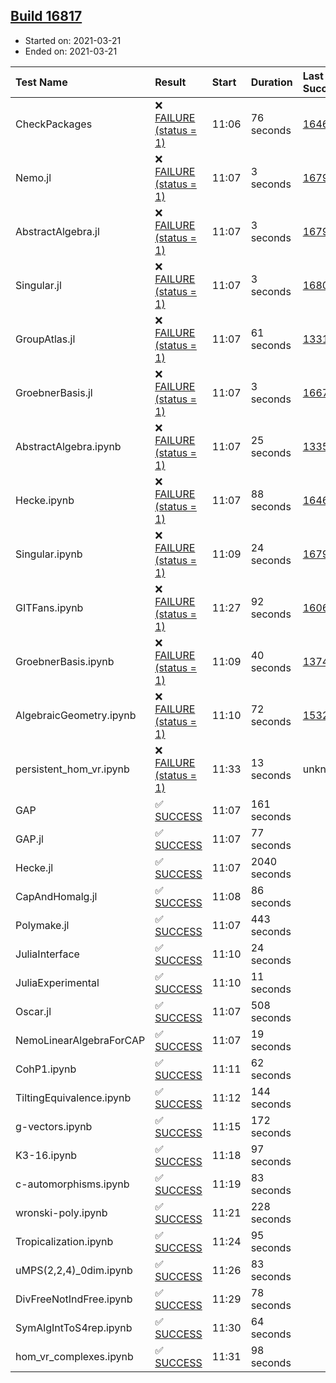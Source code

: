 ## [Build 16817](https://oscarci.mathematik.uni-kl.de/job/oscar/16817/)

* Started on: 2021-03-21
* Ended on: 2021-03-21

| Test Name    | Result | Start | Duration | Last Success | First Failure |
|:-------------|:-------|:------|:---------|:-------------|:--------------|
| CheckPackages | ❌ [FAILURE (status = 1)](https://oscarci.mathematik.uni-kl.de/job/oscar/16817/artifact/logs/build-16817/CheckPackages.log) | 11:06 | 76 seconds | [16463](https://oscarci.mathematik.uni-kl.de/job/oscar/16463/) | [16464](https://oscarci.mathematik.uni-kl.de/job/oscar/16464/) |
| Nemo.jl | ❌ [FAILURE (status = 1)](https://oscarci.mathematik.uni-kl.de/job/oscar/16817/artifact/logs/build-16817/Nemo.jl.log) | 11:07 | 3 seconds | [16793](https://oscarci.mathematik.uni-kl.de/job/oscar/16793/) | [16794](https://oscarci.mathematik.uni-kl.de/job/oscar/16794/) |
| AbstractAlgebra.jl | ❌ [FAILURE (status = 1)](https://oscarci.mathematik.uni-kl.de/job/oscar/16817/artifact/logs/build-16817/AbstractAlgebra.jl.log) | 11:07 | 3 seconds | [16792](https://oscarci.mathematik.uni-kl.de/job/oscar/16792/) | [16793](https://oscarci.mathematik.uni-kl.de/job/oscar/16793/) |
| Singular.jl | ❌ [FAILURE (status = 1)](https://oscarci.mathematik.uni-kl.de/job/oscar/16817/artifact/logs/build-16817/Singular.jl.log) | 11:07 | 3 seconds | [16802](https://oscarci.mathematik.uni-kl.de/job/oscar/16802/) | [16803](https://oscarci.mathematik.uni-kl.de/job/oscar/16803/) |
| GroupAtlas.jl | ❌ [FAILURE (status = 1)](https://oscarci.mathematik.uni-kl.de/job/oscar/16817/artifact/logs/build-16817/GroupAtlas.jl.log) | 11:07 | 61 seconds | [13311](https://oscarci.mathematik.uni-kl.de/job/oscar/13311/) | [13312](https://oscarci.mathematik.uni-kl.de/job/oscar/13312/) |
| GroebnerBasis.jl | ❌ [FAILURE (status = 1)](https://oscarci.mathematik.uni-kl.de/job/oscar/16817/artifact/logs/build-16817/GroebnerBasis.jl.log) | 11:07 | 3 seconds | [16676](https://oscarci.mathematik.uni-kl.de/job/oscar/16676/) | [16677](https://oscarci.mathematik.uni-kl.de/job/oscar/16677/) |
| AbstractAlgebra.ipynb | ❌ [FAILURE (status = 1)](https://oscarci.mathematik.uni-kl.de/job/oscar/16817/artifact/logs/build-16817/AbstractAlgebra.ipynb.log) | 11:07 | 25 seconds | [13355](https://oscarci.mathematik.uni-kl.de/job/oscar/13355/) | [13356](https://oscarci.mathematik.uni-kl.de/job/oscar/13356/) |
| Hecke.ipynb | ❌ [FAILURE (status = 1)](https://oscarci.mathematik.uni-kl.de/job/oscar/16817/artifact/logs/build-16817/Hecke.ipynb.log) | 11:07 | 88 seconds | [16463](https://oscarci.mathematik.uni-kl.de/job/oscar/16463/) | [16464](https://oscarci.mathematik.uni-kl.de/job/oscar/16464/) |
| Singular.ipynb | ❌ [FAILURE (status = 1)](https://oscarci.mathematik.uni-kl.de/job/oscar/16817/artifact/logs/build-16817/Singular.ipynb.log) | 11:09 | 24 seconds | [16793](https://oscarci.mathematik.uni-kl.de/job/oscar/16793/) | [16794](https://oscarci.mathematik.uni-kl.de/job/oscar/16794/) |
| GITFans.ipynb | ❌ [FAILURE (status = 1)](https://oscarci.mathematik.uni-kl.de/job/oscar/16817/artifact/logs/build-16817/GITFans.ipynb.log) | 11:27 | 92 seconds | [16068](https://oscarci.mathematik.uni-kl.de/job/oscar/16068/) | [16069](https://oscarci.mathematik.uni-kl.de/job/oscar/16069/) |
| GroebnerBasis.ipynb | ❌ [FAILURE (status = 1)](https://oscarci.mathematik.uni-kl.de/job/oscar/16817/artifact/logs/build-16817/GroebnerBasis.ipynb.log) | 11:09 | 40 seconds | [13748](https://oscarci.mathematik.uni-kl.de/job/oscar/13748/) | [13749](https://oscarci.mathematik.uni-kl.de/job/oscar/13749/) |
| AlgebraicGeometry.ipynb | ❌ [FAILURE (status = 1)](https://oscarci.mathematik.uni-kl.de/job/oscar/16817/artifact/logs/build-16817/AlgebraicGeometry.ipynb.log) | 11:10 | 72 seconds | [15322](https://oscarci.mathematik.uni-kl.de/job/oscar/15322/) | [15323](https://oscarci.mathematik.uni-kl.de/job/oscar/15323/) |
| persistent_hom_vr.ipynb | ❌ [FAILURE (status = 1)](https://oscarci.mathematik.uni-kl.de/job/oscar/16817/artifact/logs/build-16817/persistent_hom_vr.ipynb.log) | 11:33 | 13 seconds | unknown | unknown |
| GAP | ✅ [SUCCESS](https://oscarci.mathematik.uni-kl.de/job/oscar/16817/artifact/logs/build-16817/GAP.log) | 11:07 | 161 seconds |  |  |
| GAP.jl | ✅ [SUCCESS](https://oscarci.mathematik.uni-kl.de/job/oscar/16817/artifact/logs/build-16817/GAP.jl.log) | 11:07 | 77 seconds |  |  |
| Hecke.jl | ✅ [SUCCESS](https://oscarci.mathematik.uni-kl.de/job/oscar/16817/artifact/logs/build-16817/Hecke.jl.log) | 11:07 | 2040 seconds |  |  |
| CapAndHomalg.jl | ✅ [SUCCESS](https://oscarci.mathematik.uni-kl.de/job/oscar/16817/artifact/logs/build-16817/CapAndHomalg.jl.log) | 11:08 | 86 seconds |  |  |
| Polymake.jl | ✅ [SUCCESS](https://oscarci.mathematik.uni-kl.de/job/oscar/16817/artifact/logs/build-16817/Polymake.jl.log) | 11:07 | 443 seconds |  |  |
| JuliaInterface | ✅ [SUCCESS](https://oscarci.mathematik.uni-kl.de/job/oscar/16817/artifact/logs/build-16817/JuliaInterface.log) | 11:10 | 24 seconds |  |  |
| JuliaExperimental | ✅ [SUCCESS](https://oscarci.mathematik.uni-kl.de/job/oscar/16817/artifact/logs/build-16817/JuliaExperimental.log) | 11:10 | 11 seconds |  |  |
| Oscar.jl | ✅ [SUCCESS](https://oscarci.mathematik.uni-kl.de/job/oscar/16817/artifact/logs/build-16817/Oscar.jl.log) | 11:07 | 508 seconds |  |  |
| NemoLinearAlgebraForCAP | ✅ [SUCCESS](https://oscarci.mathematik.uni-kl.de/job/oscar/16817/artifact/logs/build-16817/NemoLinearAlgebraForCAP.log) | 11:07 | 19 seconds |  |  |
| CohP1.ipynb | ✅ [SUCCESS](https://oscarci.mathematik.uni-kl.de/job/oscar/16817/artifact/logs/build-16817/CohP1.ipynb.log) | 11:11 | 62 seconds |  |  |
| TiltingEquivalence.ipynb | ✅ [SUCCESS](https://oscarci.mathematik.uni-kl.de/job/oscar/16817/artifact/logs/build-16817/TiltingEquivalence.ipynb.log) | 11:12 | 144 seconds |  |  |
| g-vectors.ipynb | ✅ [SUCCESS](https://oscarci.mathematik.uni-kl.de/job/oscar/16817/artifact/logs/build-16817/g-vectors.ipynb.log) | 11:15 | 172 seconds |  |  |
| K3-16.ipynb | ✅ [SUCCESS](https://oscarci.mathematik.uni-kl.de/job/oscar/16817/artifact/logs/build-16817/K3-16.ipynb.log) | 11:18 | 97 seconds |  |  |
| c-automorphisms.ipynb | ✅ [SUCCESS](https://oscarci.mathematik.uni-kl.de/job/oscar/16817/artifact/logs/build-16817/c-automorphisms.ipynb.log) | 11:19 | 83 seconds |  |  |
| wronski-poly.ipynb | ✅ [SUCCESS](https://oscarci.mathematik.uni-kl.de/job/oscar/16817/artifact/logs/build-16817/wronski-poly.ipynb.log) | 11:21 | 228 seconds |  |  |
| Tropicalization.ipynb | ✅ [SUCCESS](https://oscarci.mathematik.uni-kl.de/job/oscar/16817/artifact/logs/build-16817/Tropicalization.ipynb.log) | 11:24 | 95 seconds |  |  |
| uMPS(2,2,4)_0dim.ipynb | ✅ [SUCCESS](https://oscarci.mathematik.uni-kl.de/job/oscar/16817/artifact/logs/build-16817/uMPS-2-2-4-_0dim.ipynb.log) | 11:26 | 83 seconds |  |  |
| DivFreeNotIndFree.ipynb | ✅ [SUCCESS](https://oscarci.mathematik.uni-kl.de/job/oscar/16817/artifact/logs/build-16817/DivFreeNotIndFree.ipynb.log) | 11:29 | 78 seconds |  |  |
| SymAlgIntToS4rep.ipynb | ✅ [SUCCESS](https://oscarci.mathematik.uni-kl.de/job/oscar/16817/artifact/logs/build-16817/SymAlgIntToS4rep.ipynb.log) | 11:30 | 64 seconds |  |  |
| hom_vr_complexes.ipynb | ✅ [SUCCESS](https://oscarci.mathematik.uni-kl.de/job/oscar/16817/artifact/logs/build-16817/hom_vr_complexes.ipynb.log) | 11:31 | 98 seconds |  |  |
